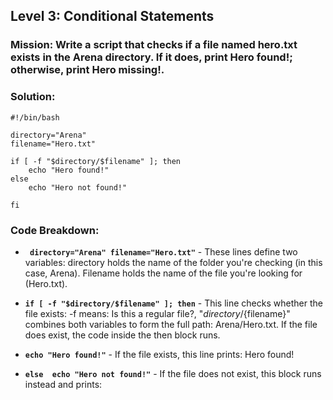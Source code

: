 ## Level 3: Conditional Statements

### Mission: Write a script that checks if a file named hero.txt exists in the Arena directory. If it does, print Hero found!; otherwise, print Hero missing!.

### Solution:
```
#!/bin/bash

directory="Arena"
filename="Hero.txt"

if [ -f "$directory/$filename" ]; then
    echo "Hero found!"
else 
    echo "Hero not found!"

fi
```

### Code Breakdown: 

- **` directory="Arena" filename="Hero.txt"`** - These lines define two variables: directory holds the name of the folder you're checking (in this case, Arena). Filename holds the name of the file you're looking for (Hero.txt).

- **`if [ -f "$directory/$filename" ]; then`** - This line checks whether the file exists: -f means: Is this a regular file?, "${directory}/${filename}" combines both variables to form the full path: Arena/Hero.txt. If the file does exist, the code inside the then block runs.

- **`echo "Hero found!"`** - If the file exists, this line prints: Hero found!

- **`else 
    echo "Hero not found!"`** - If the file does not exist, this block runs instead and prints:

